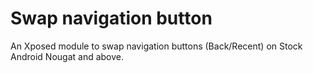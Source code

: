 # Swap navigation button
An Xposed module to swap navigation buttons (Back/Recent) on Stock Android Nougat and above.
